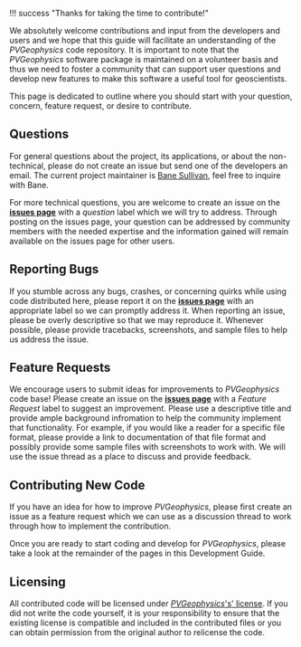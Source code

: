 !!! success "Thanks for taking the time to contribute!"

We absolutely welcome contributions and input from the developers and users and we hope that this guide will facilitate an understanding of the *PVGeophysics* code repository. It is important to note that the *PVGeophysics* software package is maintained on a volunteer basis and thus we need to foster a community that can support user questions and develop new features to make this software a useful tool for geoscientists.

This page is dedicated to outline where you should start with your question, concern, feature request, or desire to contribute.

## Questions
For general questions about the project, its applications, or about the non-technical, please do not create an issue but send one of the developers an email. The current project maintainer is [Bane Sullivan](http://banesullivan.com), feel free to inquire with Bane.


For more technical questions, you are welcome to create an issue on the [**issues page**](https://github.com/OpenGeoVis/PVGeophysics/issues) with a *question* label which we will try to address. Through posting on the issues page, your question can be addressed by community members with the needed expertise and the information gained will remain available on the issues page for other users.


## Reporting Bugs
If you stumble across any bugs, crashes, or concerning quirks while using code distributed here, please report it on the [**issues page**](https://github.com/OpenGeoVis/PVGeophysics/issues) with an appropriate label so we can promptly address it.
When reporting an issue, please be overly descriptive so that we may reproduce it. Whenever possible, please provide tracebacks, screenshots, and sample files to help us address the issue.

## Feature Requests
We encourage users to submit ideas for improvements to *PVGeophysics* code base! Please create an issue on the [**issues page**](https://github.com/OpenGeoVis/PVGeophysics/issues) with a *Feature Request* label to suggest an improvement.
Please use a descriptive title and provide ample background infromation to help the community implement that functionality. For example, if you would like a reader for a specific file format, please provide a link to documentation of that file format and possibly provide some sample files with screenshots to work with. We will use the issue thread as a place to discuss and provide feedback.

## Contributing New Code
If you have an idea for how to improve *PVGeophysics*, please first create an issue as a feature request which we can use as a discussion thread to work through how to implement the contribution.

Once you are ready to start coding and develop for *PVGeophysics*, please take a look at the remainder of the pages in this Development Guide.

## Licensing
All contributed code will be licensed under [*PVGeophysics*'s' license](https://github.com/OpenGeoVis/PVGeophysics/blob/master/LICENSE). If you did not write the code yourself, it is your responsibility to ensure that the existing license is compatible and included in the contributed files or you can obtain permission from the original author to relicense the code.
